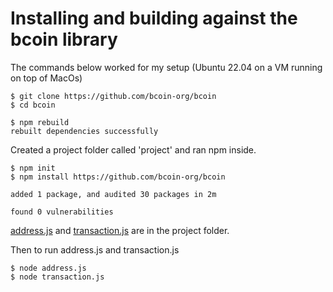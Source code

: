# Installing and building against the bcoin library


The commands below worked for my setup (Ubuntu 22.04 on a VM running on top of MacOs)


```
$ git clone https://github.com/bcoin-org/bcoin
$ cd bcoin
```



```
$ npm rebuild
rebuilt dependencies successfully

```


Created a project folder called 'project' and ran npm inside.

```
$ npm init
$ npm install https://github.com/bcoin-org/bcoin

added 1 package, and audited 30 packages in 2m

found 0 vulnerabilities

```

[address.js](project/address.js) and [transaction.js](project/transaction.js) are in the project folder.

Then to run address.js and transaction.js

```
$ node address.js
$ node transaction.js
```


